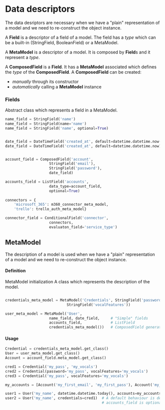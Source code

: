# Data descriptors
The data desriptors are necessary when we have a "plain" representation of a model and we need to re-construct the 
object instance.

A **Field** is a descriptor of a field of a model. The field has a *type* which can be a built-in (StringField, BooleanField) or a MetaModel.

A **MetaModel** is a descriptor of a model. It is composed by **Field**s and it represent a *type*.

A **ComposedField** is a **Field**. It has a **MetaModel** associated which defines the *type* of the **ComposedField**.
A **ComposedField** can be created:
- *manually* through its constructor
- *automatically* calling a **MetaModel** instance

### Fields
Abstract class which represents a field in a MetaModel.
```python
name_field = StringField('name')
name_field = StringField(name='name')
name_field = StringField('name', optional=True)


date_field = DateTimeField('created_at', default=datetime.datetime.now())  # datetime.datetime type
date_field = DateTimeField('created_at', default=datetime.datetime.now)    # callable returning datetime.datetime


account_field = ComposedField('account',
                    StringField('email'),
                    StringField('password'),
                    date_field)

accounts_field = ListField('accounts',
                    data_type=account_field,
                    optional=True)
                    
connectors = {
    'microsoft_365': m360_connector_meta_model,
    'trello': trello_auth_meta_model}

connector_field = ConditionalField('connector', 
                    connectors,
                    evaluaton_field='service_type')
```

## MetaModel
The description of a model is used when we have a "plain" representation of a model and we need to re-construct the 
object instance.
#### Definition
MetaModel initialization
A class which represents the description of the model.
```python

credentials_meta_model = MetaModel('Credentials', StringField('password'), 
                            StringField('vocalFeatures'))

user_meta_model = MetaModel('User', 
                    name_field, date_field,     # "Simple" fields
                    accounts_field,             # ListField
                    credentials_meta_model())   # ComposedField generated from a meta model         
```
#### Usage
```python
Credential = credentials_meta_model.get_class()
User = user_meta_model.get_class()
Account = account_field.meta_model.get_class()

cred1 = Credential('my_pass', 'my_vocals')
cred2 = Credential(password='my_pass', vocalFeatures='my_vocals')
cred3 = Credential('my_pass', vocalFeatures='my_vocals')

my_accounts = [Account('my_first_email', 'my_first_pass'), Account('my_second_email', 'my_second_pass')]

user1 = User('my_name', datetime.datetime.today(), accounts=my_accounts, credentials=cred1)
user2 = User('my_name', credentials=cred1)  # A default behaviour is defined for date_field
                                            # accounts_field is optional
```